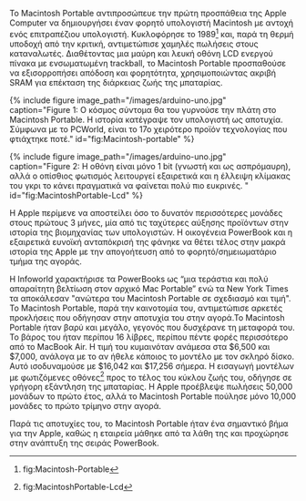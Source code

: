 Το Macintosh Portable αντιπροσώπευε την πρώτη προσπάθεια της Apple Computer να δημιουργήσει έναν φορητό υπολογιστή Macintosh με αντοχή ενός επιτραπέζιου υπολογιστή. Κυκλοφόρησε το 1989[^1] και, παρά τη θερμή υποδοχή από την κριτική, αντιμετώπισε χαμηλές πωλήσεις στους καταναλωτές. Διαθέτοντας μια μαύρη και λευκή οθόνη LCD ενεργού πίνακα με ενσωματωμένη trackball, το Macintosh Portable προσπαθούσε να εξισορροπήσει απόδοση και φορητότητα, χρησιμοποιώντας ακριβή SRAM για επέκταση της διάρκειας ζωής της μπαταρίας.

{% include figure image_path="/images/arduino-uno.jpg" caption="Figure 1: Ο κόσμος σύντομα θα του γυρνούσε την πλάτη στο Macintosh Portable. Η ιστορία κατέγραψε τον υπολογιστή ως αποτυχία. Σύμφωνα με το PCWorld, είναι το 17ο χειρότερο προϊόν τεχνολογίας που φτιάχτηκε ποτέ." id="fig:Macintosh-portable" %}

{% include figure image_path="/images/arduino-uno.jpg" caption="Figure 2: Η οθόνη είναι μόνο 1 bit (γνωστή και ως ασπρόμαυρη), αλλά ο οπίσθιος φωτισμός λειτουργεί εξαιρετικά και η έλλειψη κλίμακας του γκρι το κάνει πραγματικά να φαίνεται πολύ πιο ευκρινές. " id="fig:MacintoshPortable-Lcd" %}

Η Apple περίμενε να αποστείλει όσο το δυνατόν περισσότερες μονάδες στους πρώτους 3 μήνες, μία από τις ταχύτερες αύξησης προϊόντων στην ιστορία της βιομηχανίας των υπολογιστών. Η οικογένεια PowerBook και η εξαιρετικά ευνοϊκή ανταπόκρισή της φάνηκε να θέτει τέλος στην μακρά ιστορία της Apple με την απογοήτευση από το φορητό/σημειωματάριο τμήμα της αγοράς.

Η Infoworld χαρακτήρισε τα PowerBooks ως “μια τεράστια και πολύ απαραίτητη βελτίωση στον αρχικό Mac Portable” ενώ τα New York Times τα αποκάλεσαν "ανώτερα του Macintosh Portable σε σχεδιασμό και τιμή". Το Macintosh Portable, παρά την καινοτομία του, αντιμετώπισε αρκετές προκλήσεις που οδήγησαν στην αποτυχία του στην αγορά.Το Macintosh Portable ήταν βαρύ και μεγάλο, γεγονός που δυσχέρανε τη μεταφορά του. Το βάρος του ήταν περίπου 16 λίβρες, περίπου πέντε φορές περισσότερο από το MacBook Air. Η τιμή του κυμαινόταν ανάμεσα στα $6,500 και $7,000, ανάλογα με το αν ήθελε κάποιος το μοντέλο με τον σκληρό δίσκο. Αυτό ισοδυναμούσε με $16,042 και $17,256 σήμερα. Η εισαγωγή μοντέλων με φωτιζόμενες οθόνες[^2] προς το τέλος του κύκλου ζωής του, οδήγησε σε γρήγορη εξάντληση της μπαταρίας. Η Apple προέβλεψε πωλήσεις 50,000 μονάδων το πρώτο έτος, αλλά το Macintosh Portable πούλησε μόνο 10,000 μονάδες το πρώτο τρίμηνο στην αγορά.

Παρά τις αποτυχίες του, το Macintosh Portable ήταν ένα σημαντικό βήμα για την Apple, καθώς η εταιρεία μάθηκε από τα λάθη της και προχώρησε στην ανάπτυξη της σειράς PowerBook.

[^1]: fig:Macintosh-Portable

[^2]: fig:MacintoshPortable-Lcd
